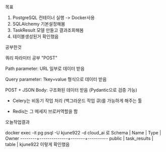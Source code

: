 목표

1. PostgreSQL 컨테이너 실행 -> Docker사용
2. SQLAlchemy 기본설정해봄 
3. TaskResult 모델 만들고 결과조회해봄
4. 테이블생성된거 확인했음

공부한것

쿼리 파라미터 공부 "POST"

Path parameter: URL 일부로 데이터 받음

Query parameter: ?key=value 형식으로 데이터 받음

POST + JSON Body: 구조화된 데이터 받음 (Pydantic으로 검증 가능)


- Celery는 비동기 작업 처리 (백그라운드 작업 큐)를 가능하게
해주는 툴

- Redis는 그 메세지 브로커역할을 함

오늘작업결과

docker exec -it pg psql -U kjune922 -d cloud_ai 로 
 Schema |     Name     | Type  |  Owner
--------+--------------+-------+----------
 public | task_results | table | kjune922
 이렇게 확인했음
 